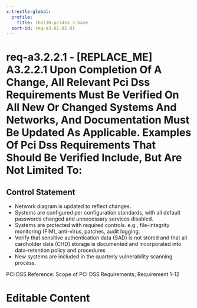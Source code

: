 ```yaml
---
x-trestle-global:
  profile:
    title: rhel10-pcidss_3-base
  sort-id: req-a3.02.02.01
---
```


# req-a3.2.2.1 - \[REPLACE_ME\] A3.2.2.1 Upon Completion Of A Change, All Relevant Pci Dss Requirements Must Be Verified On All New Or Changed Systems And Networks, And Documentation Must Be Updated As Applicable. Examples Of Pci Dss Requirements That Should Be Verified Include, But Are Not Limited To:

## Control Statement

* Network diagram is updated to reflect changes.
* Systems are configured per configuration standards, with all default
passwords changed and unnecessary services disabled.
* Systems are protected with required controls.
e.g., file-integrity monitoring (FIM), anti-virus, patches, audit logging.
* Verify that sensitive authentication data (SAD) is not stored
and that all cardholder data (CHD) storage is documented and incorporated into
data-retention policy and procedures
* New systems are included in the quarterly vulnerability scanning process.

PCI DSS Reference: Scope of PCI DSS Requirements; Requirement 1-12

# Editable Content

<!-- Make additions and edits below -->
<!-- The above represents the contents of the control as received by the profile, prior to additions. -->
<!-- If the profile makes additions to the control, they will appear below. -->
<!-- The above markdown may not be edited but you may edit the content below, and/or introduce new additions to be made by the profile. -->
<!-- If there is a yaml header at the top, parameter values may be edited. Use --set-parameters to incorporate the changes during assembly. -->
<!-- The content here will then replace what is in the profile for this control, after running profile-assemble. -->
<!-- The current profile has no added parts for this control, but you may add new ones here. -->
<!-- Each addition must have a heading either of the form ## Control my_addition_name -->
<!-- or ## Part a. (where the a. refers to one of the control statement labels.) -->
<!-- "## Control" parts are new parts added after the statement part. -->
<!-- "## Part" parts are new parts added into the top-level statement part with that label. -->
<!-- Subparts may be added with nested hash levels of the form ### My Subpart Name -->
<!-- underneath the parent ## Control or ## Part being added -->
<!-- See https://oscal-compass.github.io/compliance-trestle/tutorials/ssp_profile_catalog_authoring/ssp_profile_catalog_authoring for guidance. -->
